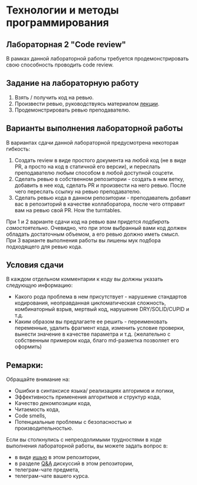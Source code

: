 # Технологии и методы программирования

## Лабораторная 2 "Code review"
В рамках данной лабораторной работы требуется продемонстрировать свою способность проводить code review.
## Задание на лабораторную работу
1. Взять / получить код на ревью.
2. Произвести ревью, руководствуясь материалом [лекции](https://github.com/xtrueman/prog_instruments/raw/main/presentations/CodeReview.pptx).
3. Продемонстрировать ревью преподавателю.
## Варианты выполнения лабораторной работы
В вариантах сдачи данной лабораторной предусмотрена некоторая гибкость:
1. Создать review в виде простого документа на любой код (не в виде PR, а просто на код в статичной его версии), и переслать преподавателю любым способом в любой доступной соцсети.
2. Сделать ревью в собственном репозитории - создать в нем ветку, добавить в нее код, сделать PR и произвести на него ревью. После чего переслать ссылку на ревью преподавателю.
3. Сделать ревью кода в данном репозитории - преподаватель добавит вас в репозиторий в качестве коллаборатора, после чего отправит вам на ревью свой PR. How the turntables.

При 1 и 2 варианте сдачи код на ревью вам придется *подбирать самостоятельно*. Очевидно, что при этом выбранный вами код должен обладать достаточным объемом, а его ревью должно иметь смысл.  
При 3 варианте выполнения работы вы лишены мук подбора подходящего для ревью кода.  
## Условия сдачи
В каждом отдельном комментарии к коду вы должны указать следующую информацию:
* Какого рода проблема в нем присутствует - нарушение стандартов кодирования, неоправданная цикломатическая сложность, комбинаторный взрыв, мертвый код, нарушение DRY/SOLID/CUPID и т.д.
* Каким образом вы предлагаете ее решить - переименовать переменные, удалить фрагмент кода, изменить условие проверки, вынести значение в качестве параметра и т.д. (желательно с собственным примером кода, благо md-разметка позволяет его оформить)

## Ремарки:
Обращайте внимание на:
* Ошибки в синтаксисе языка/ реализациях алгоримов и логики,
* Эффективность применения алгоритмов и структур кода,
* Качество декомпозиции кода,
* Читаемость кода,
* Code smells,
* Потенциальные проблемы с безопасностью и производительностью.

Если вы столкнулись с непреодолимыми трудностями в ходе выполнения лабораторной работы, вы можете задать вопрос в:
* в виде [ишью](https://github.com/itsecd/prog_instruments_labs/issues/new/choose) в этом репозитории,
* в разделе [Q&A](https://github.com/itsecd/prog_instruments_labs/discussions/categories/q-a) дискуссий в этом репозитории,
* телеграм-чате предмета,
* телеграм-чате вашего курса.
